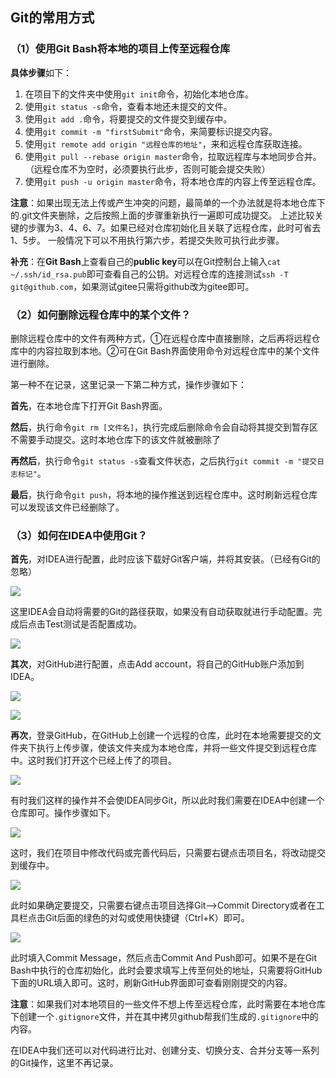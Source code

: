 ## Git的常用方式

### （1）使用Git Bash将本地的项目上传至远程仓库

**具体步骤**如下：

1. 在项目下的文件夹中使用`git init`命令，初始化本地仓库。
2. 使用`git status -s`命令，查看本地还未提交的文件。
3. 使用`git add .`命令，将要提交的文件提交到缓存中。
4. 使用`git commit -m "firstSubmit"`命令，来简要标识提交内容。
5. 使用`git remote add origin "远程仓库的地址"`，来和远程仓库获取连接。
6. 使用`git pull --rebase origin master`命令，拉取远程库与本地同步合并。（远程仓库不为空时，必须要执行此步，否则可能会提交失败）
7. 使用`git push -u origin master`命令，将本地仓库的内容上传至远程仓库。

**注意**：如果出现无法上传或产生冲突的问题，最简单的一个办法就是将本地仓库下的.git文件夹删除，之后按照上面的步骤重新执行一遍即可成功提交。 上述比较关键的步骤为3、4、6、7。如果已经对仓库初始化且关联了远程仓库，此时可省去1、5步。 一般情况下可以不用执行第六步，若提交失败可执行此步骤。

**补充**：在**Git Bash**上查看自己的**public key**可以在Git控制台上输入`cat ~/.ssh/id_rsa.pub`即可查看自己的公钥。对远程仓库的连接测试`ssh -T git@github.com`，如果测试gitee只需将github改为gitee即可。

### （2）如何删除远程仓库中的某个文件？

删除远程仓库中的文件有两种方式，①在远程仓库中直接删除，之后再将远程仓库中的内容拉取到本地。②可在Git Bash界面使用命令对远程仓库中的某个文件进行删除。

第一种不在记录，这里记录一下第二种方式，操作步骤如下：

**首先**，在本地仓库下打开Git Bash界面。

**然后**，执行命令`git rm [文件名]`，执行完成后删除命令会自动将其提交到暂存区不需要手动提交。这时本地仓库下的该文件就被删除了

**再然后**，执行命令`git status -s`查看文件状态，之后执行`git commit -m "提交日志标记"`。

**最后**，执行命令`git push`，将本地的操作推送到远程仓库中。这时刷新远程仓库可以发现该文件已经删除了。

### （3）如何在IDEA中使用Git？

**首先**，对IDEA进行配置，此时应该下载好Git客户端，并将其安装。（已经有Git的忽略）

![](https://gitee.com/JCLightZZ/image-bed/raw/master/20201112102519.png)

这里IDEA会自动将需要的Git的路径获取，如果没有自动获取就进行手动配置。完成后点击Test测试是否配置成功。

![](https://gitee.com/JCLightZZ/image-bed/raw/master/20201112102810.png)

**其次**，对GitHub进行配置，点击Add account，将自己的GitHub账户添加到IDEA。

![](https://gitee.com/JCLightZZ/image-bed/raw/master/20201112103108.png)

![](https://gitee.com/JCLightZZ/image-bed/raw/master/20201112103229.png)

**再次**，登录GitHub，在GitHub上创建一个远程的仓库，此时在本地需要提交的文件夹下执行上传步骤，使该文件夹成为本地仓库，并将一些文件提交到远程仓库中。这时我们打开这个已经上传了的项目。

![](https://gitee.com/JCLightZZ/image-bed/raw/master/20201112111155.png)

有时我们这样的操作并不会使IDEA同步Git，所以此时我们需要在IDEA中创建一个仓库即可。操作步骤如下。

![](https://gitee.com/JCLightZZ/image-bed/raw/master/20201112111407.png)

这时，我们在项目中修改代码或完善代码后，只需要右键点击项目名，将改动提交到缓存中。

![](https://gitee.com/JCLightZZ/image-bed/raw/master/20201112111656.png)

此时如果确定要提交，只需要右键点击项目选择Git-->Commit Directory或者在工具栏点击Git后面的绿色的对勾或使用快捷键（Ctrl+K）即可。

![](https://gitee.com/JCLightZZ/image-bed/raw/master/20201112111155.png)

此时填入Commit Message，然后点击Commit And Push即可。如果不是在Git Bash中执行的仓库初始化，此时会要求填写上传至何处的地址，只需要将GitHub下面的URL填入即可。这时，刷新GitHub界面即可查看刚刚提交的内容。

**注意**：如果我们对本地项目的一些文件不想上传至远程仓库，此时需要在本地仓库下创建一个`.gitignore`文件，并在其中拷贝github帮我们生成的`.gitignore`中的内容。

在IDEA中我们还可以对代码进行比对、创建分支、切换分支、合并分支等一系列的Git操作，这里不再记录。